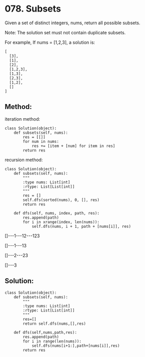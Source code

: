 # 078. Subsets

Given a set of distinct integers, nums, return all possible subsets.

Note: The solution set must not contain duplicate subsets.

For example,
If nums = [1,2,3], a solution is:

    [
      [3],
      [1],
      [2],
      [1,2,3],
      [1,3],
      [2,3],
      [1,2],
      []
    ]
## Method:
iteration method:

    class Solution(object):
        def subsets(self, nums):
            res = [[]]
            for num in nums:
                res += [item + [num] for item in res]
            return res

recursion method:
            
    class Solution(object):
        def subsets(self, nums):
            """
            :type nums: List[int]
            :rtype: List[List[int]]
            """
            res = []
            self.dfs(sorted(nums), 0, [], res)
            return res
        
        def dfs(self, nums, index, path, res):
            res.append(path)
            for i in xrange(index, len(nums)):
                self.dfs(nums, i + 1, path + [nums[i]], res)
                

[]---1---12---123
      
[]---1---13
      
[]---2---23
  
[]---3

## Solution:

    class Solution(object):
        def subsets(self, nums):
            """
            :type nums: List[int]
            :rtype: List[List[int]]
            """ 
            res=[]
            return self.dfs(nums,[],res)
            
        def dfs(self,nums,path,res):
            res.append(path)
            for i in range(len(nums)):
                self.dfs(nums[i+1:],path+[nums[i]],res)
            return res